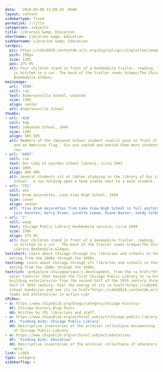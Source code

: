 ```yaml
---
date:   2018-09-08 13:08:29 -0500
layout: content
sidebartype: fixed
permalink: /:title
categories: subjects
title: Libraries &amp; Education
shortname: Libraries &amp; Education
sidebarname: Libraries &amp; Education
cardpic:
  pic: https://cdm16818.contentdm.oclc.org/digital/api/singleitem/image/woop/2/default.jpg
  pich: 250px
  size: 120%
  pos: 27% 0%
  alt: Four children stand in front of a bookmobile trailer, reading. The bookmobile
    is hitched to a car. The back of the trailer reads &rdquo;The Chicago Public Library
    Bookmobile.&ldquo;
mainimage:
  url: '3595'
  coll: rvw
  text: Andersonville School, undated
  size: 130%
  align: center
  alt: Andersonville School
thumbs:
- url: '426'
  coll: hdg
  text: Jamieson School, 1944
  size: 130%
  align: 50% 50%
  alt: Members of the Jamieson School student council pose in front of a school banner
    and an American flag.  Six are seated and behind them more students stand in a
    row.
- url: '4097'
  coll: rvw
  text: Our Lady of Lourdes school library, circa 1942
  size: 300%
  align: 40% 40%
  alt: Several students sit at tables studying in the library of Our Lady of Lourdes
    School.  A nun holding open a book stands next to a male student.
- url: '721'
  coll: ahs
  text: Drum majorettes, Lave View High School, 1949
  size: cover
  align: center
  alt: 'Five drum majorettes from Lake View High School in full uniform. Caption reads:
    Lois Dunston, Gerry Gruen, Lorette Loewe, Diane Baxter, Sandy Colby, May 1949'
- url: '2'
  coll: woop
  text: Chicago Public Library bookmobile service, circa 1940
  size: 150%
  align: 27% 0%
  alt: Four children stand in front of a bookmobile trailer, reading.  The bookmobile
    is hitched to a car.  The back of the trailer reads &rdquo;The Chicago Public
    Library Bookmobile.&ldquo;
textshort: Learn about Chicago through its libraries and schools in these photographs
  dating from the 1860s through the 1990s.
textlong: Learn about Chicago through its libraries and schools in these photographs
  dating from the 1860s through the 1990s.
textrich: <p>Explore Chicago&rsquo;s development, from the <a href="http://cdm16818.contentdm.oclc.org/digital/search/collection/woop/searchterm/Water+tank/field/subjed/mode/all/conn/and/order/nosort">circular
  water tank</a> that housed the first Chicago Public Library to <a href="https://cdm16818.contentdm.oclc.org/digital/search/collection/rvw!woop!bar!ahs/searchterm/exterior%20view%20school/field/all/mode/all/conn/and/order/title/ad/asc">school
  building exteriors</a> from the second half of the 19th century through the first
  half of 20th century. Feel the energy of its <a href="https://cdm16818.contentdm.oclc.org/digital/search/collection/rvw!woop!bar!ahs/searchterm/high%20school%20band/field/all/mode/all/conn/and/order/title/ad/asc">high
  school bands</a> and see its <a href="https://cdm16818.contentdm.oclc.org/digital/search/collection/rvw!woop!bar!ahs/searchterm/sports/field/all/mode/all/conn/and/order/title/ad/asc">sports
  teams and athletes</a> in action.</p>
CPLRes:
- a: https://www.chipublib.org/blogs/category/chicago-history/
  dt: Chicago History Blog Posts
  dd: Written by CPL librarians and staff.
- a: https://www.chipublib.org/archival_subject/chicago-public-library/
  dt: 'Finding Aids: Chicago Public Library'
  dd: Descriptive inventories of the archival collections documenting the development
    of Chicago Public Library.
- a: https://www.chipublib.org/archival_subject/education/
  dt: 'Finding Aids: Education'
  dd: Descriptive inventories of the archival collections of educators, schools and
    more.
link: LibEd
type: category
sidebarflag: x
---
```

